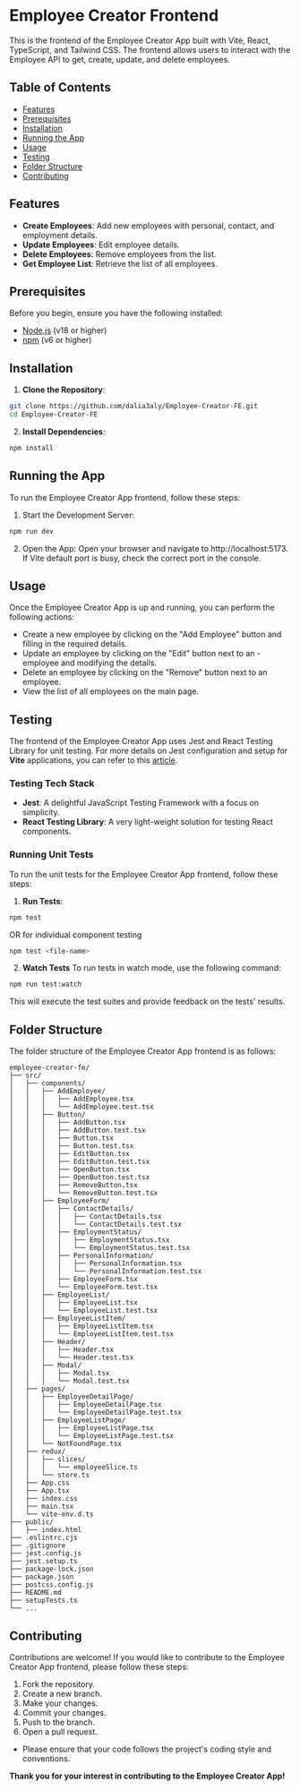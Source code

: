 # Employee Creator Frontend

This is the frontend of the Employee Creator App built with Vite, React, TypeScript, and Tailwind CSS. The frontend allows users to interact with the Employee API to get, create, update, and delete employees.

## Table of Contents

- [Features](#features)
- [Prerequisites](#prerequisites)
- [Installation](#installation)
- [Running the App](#running-the-app)
- [Usage](#usage)
- [Testing](#testing)
- [Folder Structure](#folder-structure)
- [Contributing](#contributing)

## Features

- **Create Employees**: Add new employees with personal, contact, and employment details.
- **Update Employees**: Edit employee details.
- **Delete Employees**: Remove employees from the list.
- **Get Employee List**: Retrieve the list of all employees.

## Prerequisites

Before you begin, ensure you have the following installed:

- [Node.js](https://nodejs.org/) (v18 or higher)
- [npm](https://www.npmjs.com/) (v6 or higher)

## Installation

1. **Clone the Repository**:

```sh
git clone https://github.com/dalia3aly/Employee-Creator-FE.git
cd Employee-Creator-FE
```

2. **Install Dependencies**:

```sh
npm install
```

## Running the App

To run the Employee Creator App frontend, follow these steps:

1. Start the Development Server:

```sh
npm run dev
```

2. Open the App:
   Open your browser and navigate to http://localhost:5173. If Vite default port is busy, check the correct port in the console.

## Usage

Once the Employee Creator App is up and running, you can perform the following actions:

- Create a new employee by clicking on the "Add Employee" button and filling in the required details.
- Update an employee by clicking on the "Edit" button next to an - employee and modifying the details.
- Delete an employee by clicking on the "Remove" button next to an employee.
- View the list of all employees on the main page.

## Testing

The frontend of the Employee Creator App uses Jest and React Testing Library for unit testing. For more details on Jest configuration and setup for **Vite** applications, you can refer to this [article](https://dev.to/teyim/effortless-testing-setup-for-react-with-vite-typescript-jest-and-react-testing-library-1c48).

### Testing Tech Stack

- **Jest**: A delightful JavaScript Testing Framework with a focus on simplicity.
- **React Testing Library**: A very light-weight solution for testing React components.

### Running Unit Tests

To run the unit tests for the Employee Creator App frontend, follow these steps:

1. **Run Tests**:

```sh
npm test
```

OR for individual component testing

```sh
npm test <file-name>
```

2. **Watch Tests**
   To run tests in watch mode, use the following command:

```sh
npm run test:watch
```

This will execute the test suites and provide feedback on the tests' results.

## Folder Structure

The folder structure of the Employee Creator App frontend is as follows:

```
employee-creator-fe/
├── src/
│   ├── components/
│   │   ├── AddEmployee/
│   │   │   ├── AddEmployee.tsx
│   │   │   └── AddEmployee.test.tsx
│   │   ├── Button/
│   │   │   ├── AddButton.tsx
│   │   │   ├── AddButton.test.tsx
│   │   │   ├── Button.tsx
│   │   │   ├── Button.test.tsx
│   │   │   ├── EditButton.tsx
│   │   │   ├── EditButton.test.tsx
│   │   │   ├── OpenButton.tsx
│   │   │   ├── OpenButton.test.tsx
│   │   │   ├── RemoveButton.tsx
│   │   │   └── RemoveButton.test.tsx
│   │   ├── EmployeeForm/
│   │   │   ├── ContactDetails/
│   │   │   │   ├── ContactDetails.tsx
│   │   │   │   └── ContactDetails.test.tsx
│   │   │   ├── EmploymentStatus/
│   │   │   │   ├── EmploymentStatus.tsx
│   │   │   │   └── EmploymentStatus.test.tsx
│   │   │   ├── PersonalInformation/
│   │   │   │   ├── PersonalInformation.tsx
│   │   │   │   └── PersonalInformation.test.tsx
│   │   │   ├── EmployeeForm.tsx
│   │   │   └── EmployeeForm.test.tsx
│   │   ├── EmployeeList/
│   │   │   ├── EmployeeList.tsx
│   │   │   └── EmployeeList.test.tsx
│   │   ├── EmployeeListItem/
│   │   │   ├── EmployeeListItem.tsx
│   │   │   └── EmployeeListItem.test.tsx
│   │   ├── Header/
│   │   │   ├── Header.tsx
│   │   │   └── Header.test.tsx
│   │   ├── Modal/
│   │   │   ├── Modal.tsx
│   │   │   └── Modal.test.tsx
│   ├── pages/
│   │   ├── EmployeeDetailPage/
│   │   │   ├── EmployeeDetailPage.tsx
│   │   │   └── EmployeeDetailPage.test.tsx
│   │   ├── EmployeeListPage/
│   │   │   ├── EmployeeListPage.tsx
│   │   │   └── EmployeeListPage.test.tsx
│   │   └── NotFoundPage.tsx
│   ├── redux/
│   │   ├── slices/
│   │   │   └── employeeSlice.ts
│   │   └── store.ts
│   ├── App.css
│   ├── App.tsx
│   ├── index.css
│   ├── main.tsx
│   └── vite-env.d.ts
├── public/
│   ├── index.html
├── .eslintrc.cjs
├── .gitignore
├── jest.config.js
├── jest.setup.ts
├── package-lock.json
├── package.json
├── postcss.config.js
├── README.md
├── setupTests.ts
└── ...
```

## Contributing

Contributions are welcome! If you would like to contribute to the Employee Creator App frontend, please follow these steps:

1. Fork the repository.
2. Create a new branch.
3. Make your changes.
4. Commit your changes.
5. Push to the branch.
6. Open a pull request.

- Please ensure that your code follows the project's coding style and conventions.

**Thank you for your interest in contributing to the Employee Creator App!**

